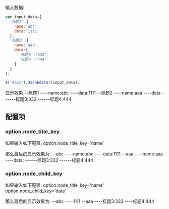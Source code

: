  




输入数据:
```js
var input_data={
  '标题1':{
    name:'abc',
    data:'1111'
  },
  '标题2':{
    name:'aaa',
    data:{
      '标题3':'333',
      '标题4':'444'
    }
  }
};

$('#xxx').JsonEditor(input_data);
```

显示效果
--标题1
----name:abc
----data:1111
--标题2
----name:aaa
----data
------标题3:333
------标题4:444

## 配置项
### option.node_title_key

如果输入如下配置:
option.node_title_key='name'

那么最后的显示效果为:
--abc
----name:abc
----data:1111
--aaa
----name:aaa
----data:
------标题3:333
------标题4:444

### option.node_child_key

如果输入如下配置:
option.node_title_key='name'
option.node_child_key='data'

那么最后的显示效果为:
--abc
----1111
--aaa
----标题3:333
----标题4:444
 
